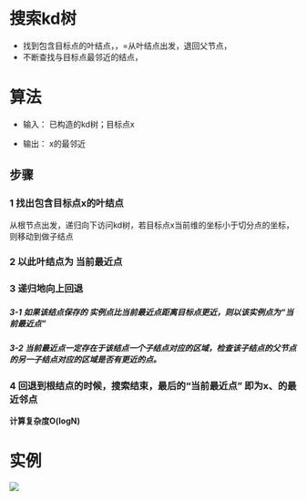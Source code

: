 # 搜索kd树

* 找到包含目标点的叶结点，，=从叶结点出发，退回父节点，
* 不断查找与目标点最邻近的结点，



# 算法

* 输入： 已构造的kd树；目标点x

* 输出： x的最邻近


## 步骤

### 1 找出包含目标点x的叶结点
从根节点出发，递归向下访问kd树，若目标点x当前维的坐标小于切分点的坐标，则移动到做子结点

### 2 以此叶结点为 当前最近点

### 3 递归地向上回退

##### 3-1 如果该结点保存的 实例点比当前最近点距离目标点更近，则以该实例点为“当前最近点”

##### 3-2 当前最近点一定存在于该结点一个子结点对应的区域，检查该子结点的父节点的另一子结点对应的区域是否有更近的点。

### 4  回退到根结点的时候，搜索结束，最后的“当前最近点” 即为x、的最近邻点


**计算复杂度O(logN)**


# 实例
![](https://github.com/LiuChuang0059/Machine_Learning/blob/master/Statical_Learning/Chapter_3-KNN/picture/kd%E6%A0%91%E6%90%9C%E7%B4%A2.png)
